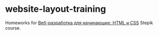 # website-layout-training
Homeworks for [Веб-разработка для начинающих: HTML и CSS](https://stepik.org/course/38218) Stepik course.
